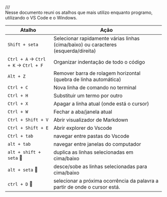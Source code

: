 ///  
Nesse documento reuni os atalhos que mais utilizo enquanto programo, utilizando o VS Code e o Windows. 

| Atalho                    | Ação                                                                 |
|--------------------------|----------------------------------------------------------------------|
| `Shift + seta`           | Selecionar rapidamente várias linhas (cima/baixo) ou caracteres (esquerda/direita)                                 |
| `Ctrl + A` → `Ctrl + K` → `Ctrl + F` | Organizar indentação de todo o código                           |
| `Alt + Z`                | Remover barra de rolagem horizontal (quebra de linha automática)     |
| `Ctrl + C`               | Nova linha de comando no terminal                                   |
| `Ctrl + H`               | Substituir um termo por outro                                        |
| `Ctrl + X`               | Apagar a linha atual (onde está o cursor)                            |
| `Ctrl + W`               | Fechar a aba/janela atual                                            |
| `Ctrl + Shift + V`       | Abrir visualizador de Markdown                                       |
| `Ctrl + Shift + E`       | Abrir explorer do Vscode                                       |
| `Ctrl + tab`       | navegar entre pastas do Vscode                                       |
| `alt + tab`       | navegar entre janelas do computador                                       |
| `alt + shift + seta` 🌟       | duplica as linhas selecionadas em cima/baixo                                   |
| `alt + seta` 🌟      | desce/sobe as linhas selecionadas para cima/baixo                                   |
| `ctrl + D` 🌟      | selecionar a próxima ocorrência da palavra a partir de onde o cursor está.                                  |


